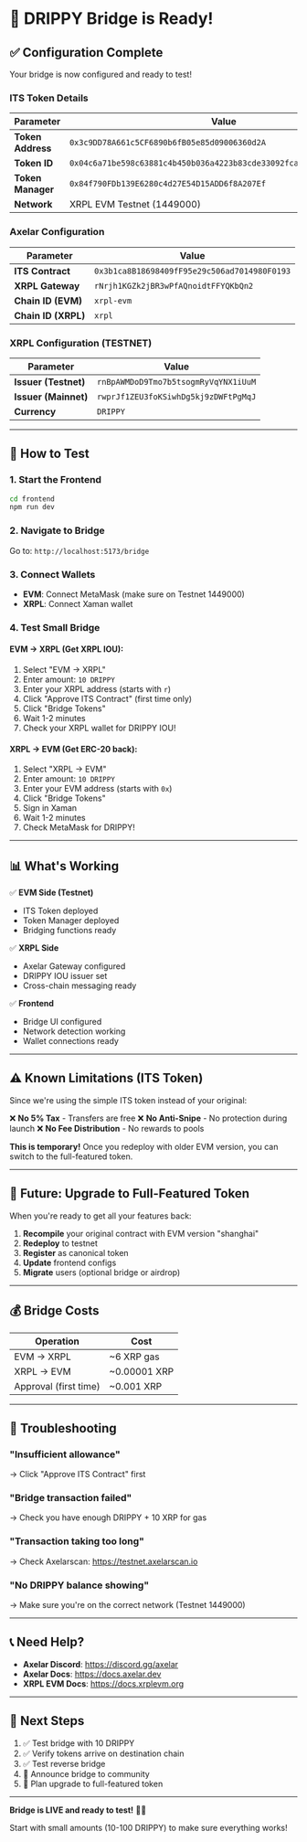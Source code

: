 # 🎉 DRIPPY Bridge is Ready!

## ✅ Configuration Complete

Your bridge is now configured and ready to test!

### ITS Token Details

| Parameter | Value |
|-----------|-------|
| **Token Address** | `0x3c9DD78A661c5CF6890b6fB05e85d09006360d2A` |
| **Token ID** | `0x04c6a71be598c63881c4b450b036a4223b83cde33092fcab2428b8a43fe2f52f` |
| **Token Manager** | `0x84f790FDb139E6280c4d27E54D15ADD6f8A207Ef` |
| **Network** | XRPL EVM Testnet (1449000) |

### Axelar Configuration

| Parameter | Value |
|-----------|-------|
| **ITS Contract** | `0x3b1ca8B18698409fF95e29c506ad7014980F0193` |
| **XRPL Gateway** | `rNrjh1KGZk2jBR3wPfAQnoidtFFYQKbQn2` |
| **Chain ID (EVM)** | `xrpl-evm` |
| **Chain ID (XRPL)** | `xrpl` |

### XRPL Configuration (TESTNET)

| Parameter | Value |
|-----------|-------|
| **Issuer (Testnet)** | `rnBpAWMDoD9Tmo7b5tsogmRyVqYNX1iUuM` |
| **Issuer (Mainnet)** | `rwprJf1ZEU3foKSiwhDg5kj9zDWFtPgMqJ` |
| **Currency** | `DRIPPY` |

---

## 🚀 How to Test

### 1. Start the Frontend

```bash
cd frontend
npm run dev
```

### 2. Navigate to Bridge

Go to: `http://localhost:5173/bridge`

### 3. Connect Wallets

- **EVM**: Connect MetaMask (make sure on Testnet 1449000)
- **XRPL**: Connect Xaman wallet

### 4. Test Small Bridge

#### EVM → XRPL (Get XRPL IOU):

1. Select "EVM → XRPL"
2. Enter amount: `10 DRIPPY`
3. Enter your XRPL address (starts with `r`)
4. Click "Approve ITS Contract" (first time only)
5. Click "Bridge Tokens"
6. Wait 1-2 minutes
7. Check your XRPL wallet for DRIPPY IOU!

#### XRPL → EVM (Get ERC-20 back):

1. Select "XRPL → EVM"
2. Enter amount: `10 DRIPPY`
3. Enter your EVM address (starts with `0x`)
4. Click "Bridge Tokens"
5. Sign in Xaman
6. Wait 1-2 minutes
7. Check MetaMask for DRIPPY!

---

## 📊 What's Working

✅ **EVM Side (Testnet)**
- ITS Token deployed
- Token Manager deployed
- Bridging functions ready

✅ **XRPL Side**
- Axelar Gateway configured
- DRIPPY IOU issuer set
- Cross-chain messaging ready

✅ **Frontend**
- Bridge UI configured
- Network detection working
- Wallet connections ready

---

## ⚠️ Known Limitations (ITS Token)

Since we're using the simple ITS token instead of your original:

❌ **No 5% Tax** - Transfers are free
❌ **No Anti-Snipe** - No protection during launch
❌ **No Fee Distribution** - No rewards to pools

**This is temporary!** Once you redeploy with older EVM version, you can switch to the full-featured token.

---

## 🔄 Future: Upgrade to Full-Featured Token

When you're ready to get all your features back:

1. **Recompile** your original contract with EVM version "shanghai"
2. **Redeploy** to testnet
3. **Register** as canonical token
4. **Update** frontend configs
5. **Migrate** users (optional bridge or airdrop)

---

## 💰 Bridge Costs

| Operation | Cost |
|-----------|------|
| EVM → XRPL | ~6 XRP gas |
| XRPL → EVM | ~0.00001 XRP |
| Approval (first time) | ~0.001 XRP |

---

## 🐛 Troubleshooting

### "Insufficient allowance"
→ Click "Approve ITS Contract" first

### "Bridge transaction failed"
→ Check you have enough DRIPPY + 10 XRP for gas

### "Transaction taking too long"
→ Check Axelarscan: https://testnet.axelarscan.io

### "No DRIPPY balance showing"
→ Make sure you're on the correct network (Testnet 1449000)

---

## 📞 Need Help?

- **Axelar Discord**: https://discord.gg/axelar
- **Axelar Docs**: https://docs.axelar.dev
- **XRPL EVM Docs**: https://docs.xrplevm.org

---

## 🎯 Next Steps

1. ✅ Test bridge with 10 DRIPPY
2. ✅ Verify tokens arrive on destination chain
3. ✅ Test reverse bridge
4. 📢 Announce bridge to community
5. 🔧 Plan upgrade to full-featured token

---

**Bridge is LIVE and ready to test!** 🌉✨

Start with small amounts (10-100 DRIPPY) to make sure everything works!

